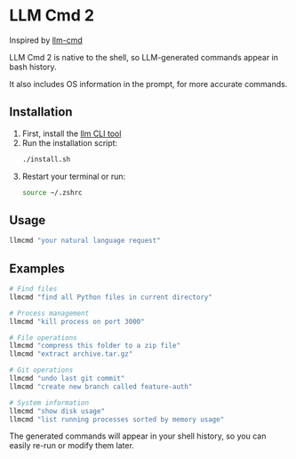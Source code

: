 # LLM Cmd 2

Inspired by [llm-cmd](https://github.com/simonw/llm-cmd)

LLM Cmd 2 is native to the shell, so LLM-generated commands appear in bash history.

It also includes OS information in the prompt, for more accurate commands.

## Installation

1. First, install the [llm CLI tool](https://github.com/simonw/llm)
2. Run the installation script:
   ```bash
   ./install.sh
   ```
3. Restart your terminal or run:
   ```bash
   source ~/.zshrc
   ```

## Usage

```bash
llmcmd "your natural language request"
```

## Examples

```bash
# Find files
llmcmd "find all Python files in current directory"

# Process management
llmcmd "kill process on port 3000"

# File operations
llmcmd "compress this folder to a zip file"
llmcmd "extract archive.tar.gz"

# Git operations
llmcmd "undo last git commit"
llmcmd "create new branch called feature-auth"

# System information
llmcmd "show disk usage"
llmcmd "list running processes sorted by memory usage"
```

The generated commands will appear in your shell history, so you can easily re-run or modify them later.

